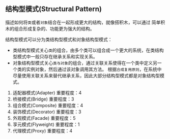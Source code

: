 ## 结构型模式(Structural Pattern)
描述如何将```类```或者```对象```结合在一起形成更大的结构，就像搭积木，可以通过 简单积木的组合形成复杂的、功能更为强大的结构。

结构型模式可以分为类结构型模式和对象结构型模式：

* 类结构型模式关心```类```的组合，由多个类可以组合成一个更大的系统，在类结构型模式中一般只存在继承关系和实现关系。
* 对象结构型模式关心```类与对象```的组合，通过关联关系使得在一个类中定义另一个类的实例对象，然后通过该对象调用其方法。
  根据```合成复用原则```，在系统中尽量使用关联关系来替代继承关系，因此大部分结构型模式都是对象结构型模式。

1. 适配器模式(Adapter)
	重要程度：4
2. 桥接模式(Bridge)
	重要程度：3
3. 组合模式(Composite)
	重要程度：4
4. 装饰模式(Decorator)
	重要程度：3
5. 外观模式(Facade)
	重要程度：5
6. 享元模式(Flyweight)
	重要程度：1
7. 代理模式(Proxy)
	重要程度：4
